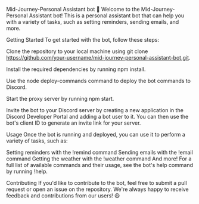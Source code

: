 Mid-Journey-Personal Assistant bot 🤖
Welcome to the Mid-Journey-Personal Assistant bot! This is a personal assistant bot that can help you with a variety of tasks, such as setting reminders, sending emails, and more.

Getting Started
To get started with the bot, follow these steps:

Clone the repository to your local machine using git clone https://github.com/your-username/mid-journey-personal-assistant-bot.git.

Install the required dependencies by running npm install.

Use the node deploy-commands command to deploy the bot commands to Discord.

Start the proxy server by running npm start.

Invite the bot to your Discord server by creating a new application in the Discord Developer Portal and adding a bot user to it. You can then use the bot's client ID to generate an invite link for your server.

Usage
Once the bot is running and deployed, you can use it to perform a variety of tasks, such as:

Setting reminders with the !remind command
Sending emails with the !email command
Getting the weather with the !weather command
And more!
For a full list of available commands and their usage, see the bot's help command by running !help.

Contributing
If you'd like to contribute to the bot, feel free to submit a pull request or open an issue on the repository. We're always happy to receive feedback and contributions from our users! 😃




